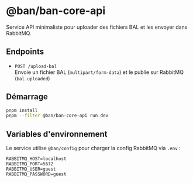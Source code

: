 # @ban/ban-core-api

Service API minimaliste pour uploader des fichiers BAL et les envoyer dans RabbitMQ.

## Endpoints

- `POST /upload-bal`  
  Envoie un fichier BAL (`multipart/form-data`) et le publie sur RabbitMQ (`bal.uploaded`)

## Démarrage

```bash
pnpm install
pnpm --filter @ban/ban-core-api run dev
```

## Variables d'environnement

Le service utilise `@ban/config` pour charger la config RabbitMQ via `.env` :
```env
RABBITMQ_HOST=localhost
RABBITMQ_PORT=5672
RABBITMQ_USER=guest
RABBITMQ_PASSWORD=guest
```
